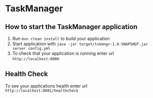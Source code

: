 # TaskManager

How to start the TaskManager application
---

1. Run `mvn clean install` to build your application
1. Start application with `java -jar target/tskmngr-1.0-SNAPSHOT.jar server config.yml`
1. To check that your application is running enter url `http://localhost:8080`

Health Check
---

To see your applications health enter url `http://localhost:8081/healthcheck`
